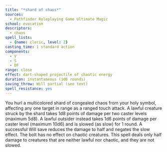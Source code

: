```yaml
---
title: "*shard of chaos*"
sources:
  - Pathfinder Roleplaying Game Ultimate Magic
school: evocation
descriptors:
  - chaos
spell_lists:
  - {name: cleric, level: 2}
casting_time: 1 standard action
components:
  - V
  - S
  - DF
range: close
effect: dart-shaped projectile of chaotic energy
duration: instantaneous (1d6 rounds)
saving_throw: Will partial (see text)
spell_resistance: yes
---
```


You hurl a multicolored shard of congealed chaos from your holy symbol, affecting any one target in range as a ranged touch attack. A lawful creature struck by the shard takes 1d8 points of damage per two caster levels (maximum 5d8). A lawful outsider instead takes 1d6 points of damage per caster level (maximum 10d6) and is slowed (as slow) for 1 round. A successful Will save reduces the damage to half and negates the slow effect. The bolt has no effect on chaotic creatures. This spell deals only half damage to creatures that are neither lawful nor chaotic, and they are not slowed.

